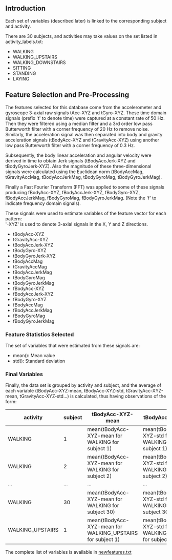 ## Introduction

Each set of variables (described later) is linked to the
corresponding subject and activity.

There are 30 subjects, and activities may take values on the set listed in
activity_labels.txt:

* WALKING
* WALKING_UPSTAIRS
* WALKING_DOWNSTAIRS
* SITTING
* STANDING
* LAYING

## Feature Selection and Pre-Processing

The features selected for this database come from the accelerometer and gyroscope 3-axial raw signals tAcc-XYZ and tGyro-XYZ. These time domain signals (prefix 't' to denote time) were captured at a constant rate of 50 Hz. Then they were filtered using a median filter and a 3rd order low pass Butterworth filter with a corner frequency of 20 Hz to remove noise. Similarly, the acceleration signal was then separated into body and gravity acceleration signals (tBodyAcc-XYZ and tGravityAcc-XYZ) using another low pass Butterworth filter with a corner frequency of 0.3 Hz.

Subsequently, the body linear acceleration and angular velocity were derived in time to obtain Jerk signals (tBodyAccJerk-XYZ and tBodyGyroJerk-XYZ). Also the magnitude of these three-dimensional signals were calculated using the Euclidean norm (tBodyAccMag, tGravityAccMag, tBodyAccJerkMag, tBodyGyroMag, tBodyGyroJerkMag).

Finally a Fast Fourier Transform (FFT) was applied to some of these signals producing fBodyAcc-XYZ, fBodyAccJerk-XYZ, fBodyGyro-XYZ, fBodyAccJerkMag, fBodyGyroMag, fBodyGyroJerkMag. (Note the 'f' to indicate frequency domain signals).

These signals were used to estimate variables of the feature vector for each pattern:  
'-XYZ' is used to denote 3-axial signals in the X, Y and Z directions.

* tBodyAcc-XYZ
* tGravityAcc-XYZ
* tBodyAccJerk-XYZ
* tBodyGyro-XYZ
* tBodyGyroJerk-XYZ
* tBodyAccMag
* tGravityAccMag
* tBodyAccJerkMag
* tBodyGyroMag
* tBodyGyroJerkMag
* fBodyAcc-XYZ
* fBodyAccJerk-XYZ
* fBodyGyro-XYZ
* fBodyAccMag
* fBodyAccJerkMag
* fBodyGyroMag
* fBodyGyroJerkMag

### Feature Statistics Selected

The set of variables that were estimated from these signals are:

* mean(): Mean value
* std(): Standard deviation

### Final Variables

Finally, the data set is grouped by activity and subject, and the average of
each variable (tBodyAcc-XYZ-mean, tBodyAcc-XYZ-std, tGravityAcc-XYZ-mean,
tGravityAcc-XYZ-std...) is calculated, thus having observations of the form:


activity | subject | tBodyAcc-XYZ-mean | tBodyAcc-XYZ-std  | ....
---------|---------|-------------------|-------------------|-----
WALKING | 1 | mean(tBodyAcc-XYZ-mean for WALKING for subject 1) | mean(tBodyAcc-XYZ-std for WALKING for subject 1) | ...
WALKING | 2 | mean(tBodyAcc-XYZ-mean for WALKING for subject 2) | mean(tBodyAcc-XYZ-std for WALKING for subject 2) | ...  
 ...    | ... | ... | ... | ...  
WALKING | 30 | mean(tBodyAcc-XYZ-mean for WALKING for subject 30) | mean(tBodyAcc-XYZ-std for WALKING for subject 30) | ...  
WALKING_UPSTAIRS |1 | mean(tBodyAcc-XYZ-mean for WALKING_UPSTAIRS for subject 1) | mean(tBodyAcc-XYZ-std for WALKING_UPSTAIRS for subject 1) | ...

The complete list of variables is available in [newfeatures.txt](https://github.com/arcarrion/cleaningdata/blob/master/newfeatures.txt)
